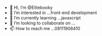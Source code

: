 - 👋 Hi, I’m @Elitebooky
- 👀 I’m interested in ...front-end development
- 🌱 I’m currently learning ...javascript
- 💞️ I’m looking to collaborate on ...
- 📫 How to reach me ...08111906410

<!---
Elitebooky is a ✨ special ✨ repository because its `README.md` (this file) appears on your GitHub profile.
You can click the Preview link to take a look at your changes.
--->
